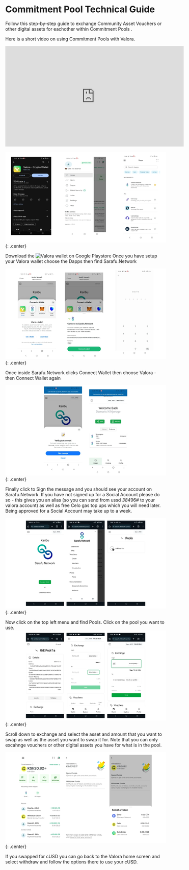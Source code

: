 # Commitment Pool  Technical Guide

Follow this step-by-step guide to exchange Community Asset Vouchers or other digital assets for eachother within Commitment Pools .

Here is a short video on using Commitment Pools with Valora.
<iframe width="560" height="315" src="https://www.youtube.com/embed/wI3ch1h5rec?si=DOb7Xvfqoh38dGDK" title="YouTube video player" frameborder="0" allow="accelerometer; autoplay; clipboard-write; encrypted-media; gyroscope; picture-in-picture; web-share" referrerpolicy="strict-origin-when-cross-origin" allowfullscreen></iframe>

![staking](img/Sarafu-Pool-Valora1.webp){: .center}

Download the ![Valora wallet on Google Playstore](https://play.google.com/store/apps/details?id=co.clabs.valora) 
Once you have setup your Valora wallet choose the Dapps then find Sarafu.Network

![staking](img/Sarafu-Pool-Valora2.webp){: .center}

Once inside Sarafu.Network clicks Connect Wallet then choose Valora - then Connect Wallet again

![staking](img/Sarafu-Pool-Valora3.webp){: .center}

Finally click to Sign the message and you should see your account on Sarafu.Network. 
If you have not signed up for a Social Account please do so - this gives you an alias (so you can send from ussd *384*96# to your valora account) as well as free Celo gas top ups which you will need later. Being approved for a Social Account may take up to a week.

![staking](img/Sarafu-Pool-Valora4.webp){: .center}

Now click on the top left menu and find Pools. Click on the pool you want to use.
![staking](img/Sarafu-Pool-Valora5.webp){: .center}

Scroll down to exchange and select the asset and amount that you want to swap as well as the asset you want to swap it for.
Note that you can only excahnge vouchers or other digital assets you have for what is in the pool.

![staking](img/Sarafu-Pool-Valora6.webp){: .center}

If you swapped for cUSD you can go back to the Valora home screen and select withdraw and follow the options there to use your cUSD.